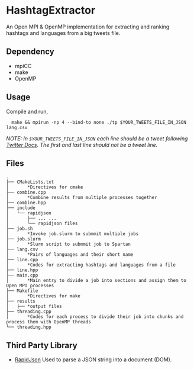 # HashtagExtractor

An Open MPI & OpenMP implementation for extracting and ranking hashtags and languages from a big tweets file.

## Dependency
- mpiCC
- make
- OpenMP

## Usage

Compile and run,
```shell
  make && mpirun -np 4 --bind-to none ./tp $YOUR_TWEETS_FILE_IN_JSON lang.csv
```

_NOTE: In `$YOUR_TWEETS_FILE_IN_JSON` each line should be a tweet following [Twitter Docs](https://developer.twitter.com/en/docs/tweets/data-dictionary/overview/intro-to-tweet-json). The first and last line should not be a tweet line._

## Files
```
.
├── CMakeLists.txt
│       *Directives for cmake
├── combine.cpp
│       *Combine results from multiple processes together
├── combine.hpp
├── include
│   └── rapidjson
│       ├── ... ...
│       └── rapidjson files
├── job.sh
│       *Invoke job.slurm to submmit multiple jobs
├── job.slurm
│       *Slurm script to submmit job to Spartan
├── lang.csv
│       *Pairs of languages and their short name
├── line.cpp
│       *Codes for extracting hashtags and languages from a file
├── line.hpp
├── main.cpp
│       *Main entry to divide a job into sections and assign them to Open MPI processes
├── Makefile
│       *Directives for make
├── results
│   ├── *output files
├── threading.cpp
│       *Codes for each process to divide their job into chunks and process them with OpenMP threads
└── threading.hpp
```
## Third Party Library

- [RapidJson](https://github.com/Tencent/rapidjson)
    Used to parse a JSON string into a document (DOM).

